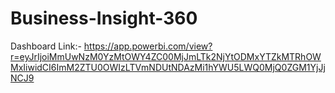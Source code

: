 # Business-Insight-360
Dashboard Link:-  https://app.powerbi.com/view?r=eyJrIjoiMmUwNzM0YzMtOWY4ZC00MjJmLTk2NjYtODMxYTZkMTRhOWMxIiwidCI6ImM2ZTU0OWIzLTVmNDUtNDAzMi1hYWU5LWQ0MjQ0ZGM1YjJjNCJ9
